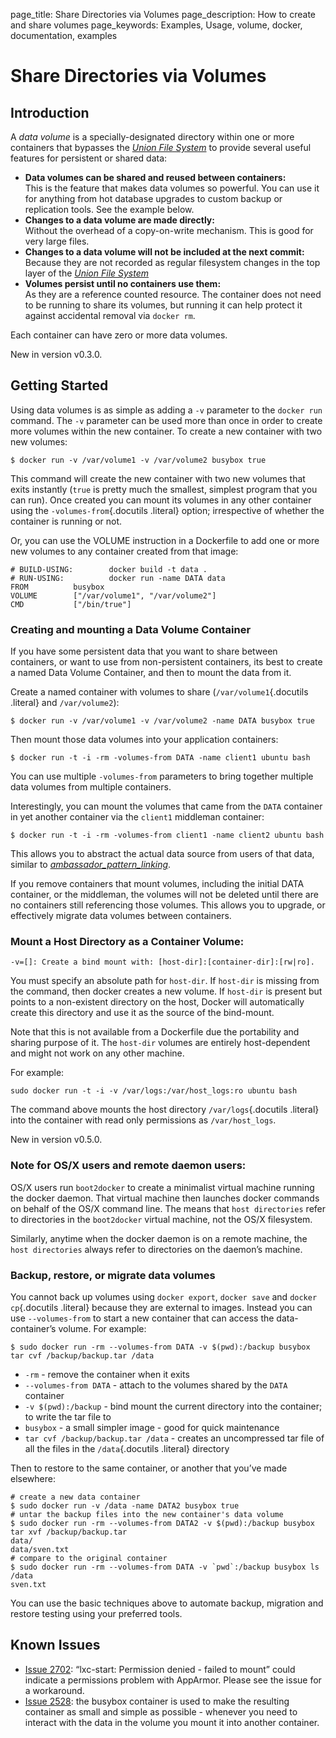 page_title: Share Directories via Volumes
page_description: How to create and share volumes
page_keywords: Examples, Usage, volume, docker, documentation, examples

# Share Directories via Volumes

## Introduction

A *data volume* is a specially-designated directory within one or more
containers that bypasses the [*Union File
System*](../../terms/layer/#ufs-def) to provide several useful features
for persistent or shared data:

- **Data volumes can be shared and reused between containers:**  
  This is the feature that makes data volumes so powerful. You can
  use it for anything from hot database upgrades to custom backup or
  replication tools. See the example below.
- **Changes to a data volume are made directly:**  
  Without the overhead of a copy-on-write mechanism. This is good for
  very large files.
- **Changes to a data volume will not be included at the next commit:**  
  Because they are not recorded as regular filesystem changes in the
  top layer of the [*Union File System*](../../terms/layer/#ufs-def)
- **Volumes persist until no containers use them:**  
  As they are a reference counted resource. The container does not need to be
  running to share its volumes, but running it can help protect it
  against accidental removal via `docker rm`.

Each container can have zero or more data volumes.

New in version v0.3.0.

## Getting Started

Using data volumes is as simple as adding a `-v`
parameter to the `docker run` command. The
`-v` parameter can be used more than once in order
to create more volumes within the new container. To create a new
container with two new volumes:

    $ docker run -v /var/volume1 -v /var/volume2 busybox true

This command will create the new container with two new volumes that
exits instantly (`true` is pretty much the smallest,
simplest program that you can run). Once created you can mount its
volumes in any other container using the `-volumes-from`{.docutils
.literal} option; irrespective of whether the container is running or
not.

Or, you can use the VOLUME instruction in a Dockerfile to add one or
more new volumes to any container created from that image:

    # BUILD-USING:        docker build -t data .
    # RUN-USING:          docker run -name DATA data
    FROM          busybox
    VOLUME        ["/var/volume1", "/var/volume2"]
    CMD           ["/bin/true"]

### Creating and mounting a Data Volume Container

If you have some persistent data that you want to share between
containers, or want to use from non-persistent containers, its best to
create a named Data Volume Container, and then to mount the data from
it.

Create a named container with volumes to share (`/var/volume1`{.docutils
.literal} and `/var/volume2`):

    $ docker run -v /var/volume1 -v /var/volume2 -name DATA busybox true

Then mount those data volumes into your application containers:

    $ docker run -t -i -rm -volumes-from DATA -name client1 ubuntu bash

You can use multiple `-volumes-from` parameters to
bring together multiple data volumes from multiple containers.

Interestingly, you can mount the volumes that came from the
`DATA` container in yet another container via the
`client1` middleman container:

    $ docker run -t -i -rm -volumes-from client1 -name client2 ubuntu bash

This allows you to abstract the actual data source from users of that
data, similar to
[*ambassador\_pattern\_linking*](../ambassador_pattern_linking/#ambassador-pattern-linking).

If you remove containers that mount volumes, including the initial DATA
container, or the middleman, the volumes will not be deleted until there
are no containers still referencing those volumes. This allows you to
upgrade, or effectively migrate data volumes between containers.

### Mount a Host Directory as a Container Volume:

    -v=[]: Create a bind mount with: [host-dir]:[container-dir]:[rw|ro].

You must specify an absolute path for `host-dir`. If
`host-dir` is missing from the command, then docker
creates a new volume. If `host-dir` is present but
points to a non-existent directory on the host, Docker will
automatically create this directory and use it as the source of the
bind-mount.

Note that this is not available from a Dockerfile due the portability
and sharing purpose of it. The `host-dir` volumes
are entirely host-dependent and might not work on any other machine.

For example:

    sudo docker run -t -i -v /var/logs:/var/host_logs:ro ubuntu bash

The command above mounts the host directory `/var/logs`{.docutils
.literal} into the container with read only permissions as
`/var/host_logs`.

New in version v0.5.0.

### Note for OS/X users and remote daemon users:

OS/X users run `boot2docker` to create a minimalist
virtual machine running the docker daemon. That virtual machine then
launches docker commands on behalf of the OS/X command line. The means
that `host directories` refer to directories in the
`boot2docker` virtual machine, not the OS/X
filesystem.

Similarly, anytime when the docker daemon is on a remote machine, the
`host directories` always refer to directories on
the daemon’s machine.

### Backup, restore, or migrate data volumes

You cannot back up volumes using `docker export`,
`docker save` and `docker cp`{.docutils .literal}
because they are external to images. Instead you can use
`--volumes-from` to start a new container that can
access the data-container’s volume. For example:

    $ sudo docker run -rm --volumes-from DATA -v $(pwd):/backup busybox tar cvf /backup/backup.tar /data

-   `-rm` - remove the container when it exits
-   `--volumes-from DATA` - attach to the volumes
    shared by the `DATA` container
-   `-v $(pwd):/backup` - bind mount the current
    directory into the container; to write the tar file to
-   `busybox` - a small simpler image - good for
    quick maintenance
-   `tar cvf /backup/backup.tar /data` - creates an
    uncompressed tar file of all the files in the `/data`{.docutils
    .literal} directory

Then to restore to the same container, or another that you’ve made
elsewhere:

    # create a new data container
    $ sudo docker run -v /data -name DATA2 busybox true
    # untar the backup files into the new container's data volume
    $ sudo docker run -rm --volumes-from DATA2 -v $(pwd):/backup busybox tar xvf /backup/backup.tar
    data/
    data/sven.txt
    # compare to the original container
    $ sudo docker run -rm --volumes-from DATA -v `pwd`:/backup busybox ls /data
    sven.txt

You can use the basic techniques above to automate backup, migration and
restore testing using your preferred tools.

## Known Issues

-   [Issue 2702](https://github.com/dotcloud/docker/issues/2702):
    “lxc-start: Permission denied - failed to mount” could indicate a
    permissions problem with AppArmor. Please see the issue for a
    workaround.
-   [Issue 2528](https://github.com/dotcloud/docker/issues/2528): the
    busybox container is used to make the resulting container as small
    and simple as possible - whenever you need to interact with the data
    in the volume you mount it into another container.

